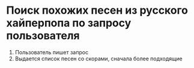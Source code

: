 # Поиск похожих песен из русского хайперпопа по запросу пользователя
1) Пользователь пишет запрос
2) Выдается список песен со скорами, сначала более подходящие
